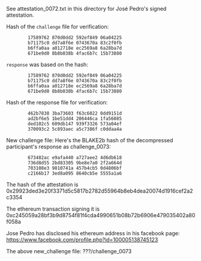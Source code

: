See attestation_0072.txt in this directory for José Pedro's signed attestation.

Hash of the `challenge` file for verification:
```
        17589762 870d0dd2 592ef849 06a04225
        b71175c0 dd7a8f6e 0743670a 83c2f0fb
        b6ffa0aa a012718e ec2569a8 6a28ba7d
        671be9d0 8b8b038b 4fac6b7c 15b73880
```
`response` was based on the hash:
```
        17589762 870d0dd2 592ef849 06a04225
        b71175c0 dd7a8f6e 0743670a 83c2f0fb
        b6ffa0aa a012718e ec2569a8 6a28ba7d
        671be9d0 8b8b038b 4fac6b7c 15b73880
```
Hash of the response file for verification:
```
        462b7838 3ba73603 f63c6022 0dd9151d
        ad2bf6e5 1be51dd4 206446ca 1fa56085
        ded102c5 609db147 939f3326 573a04ef
        370093c2 5c893aec a5c7386f c0ddaa4a
```
New challenge file:
Here's the BLAKE2b hash of the decompressed participant's response as challenge_0073:
```
        673482ac e9afa440 a727aee2 4d6db618
        736d8d55 2bd83305 9be8e7a0 2f2a664d
        703108e3 9810741a 457b4cb5 0d4806bf
        c2166b17 3ed8a095 8640cb5e 5555a1a6
```

The hash of the attestation is 0x29923ded3e20f3371d5c5817b2782d55964b8eb4dea20074d1916cef2a2c3354

The ethereum transaction signing it is 0xc245059a28bf3b9d8754f81f4cda4990651b08b72b6906e479035402a80f058a

Jose Pedro has disclosed his ethereum address in his facebook page: https://www.facebook.com/profile.php?id=100005138745123

The above new_challenge file: ???/challenge_0073
